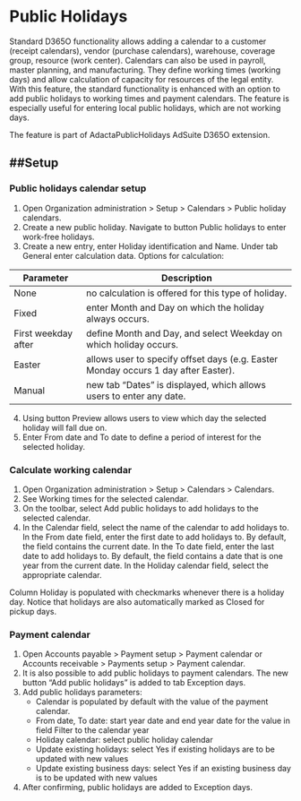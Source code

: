 # Public Holidays

Standard D365O functionality allows adding a calendar to a customer (receipt calendars), vendor (purchase calendars), warehouse, coverage group, resource (work center). Calendars can also be used in payroll, master planning, and manufacturing. They define working times (working days) and allow calculation of capacity for resources of the legal entity. With this feature, the standard functionality is enhanced with an option to add public holidays to working times and payment calendars. The feature is especially useful for entering local public holidays, which are not working days.

The feature is part of  AdactaPublicHolidays AdSuite D365O extension.

##**Setup**
---

### Public holidays calendar setup

1. Open Organization administration > Setup > Calendars > Public holiday calendars.
2. Create a new public holiday. Navigate to button Public holidays to enter work-free holidays.
3. Create a new entry, enter Holiday identification and Name. Under tab General enter calculation data. Options for calculation:


|**Parameter**|**Description** |
|--|--|
|None|no calculation is offered for this type of holiday.  |
|Fixed|enter Month and Day on which the holiday always occurs.  |
|First weekday after|define Month and Day, and select Weekday on which holiday occurs.  |
|Easter|allows user to specify offset days (e.g. Easter Monday occurs 1 day after Easter).  |
|Manual|new tab “Dates” is displayed, which allows users to enter any date.  |
   
4. Using button Preview allows users to view which day the selected holiday will fall due on.
5. Enter From date and To date to define a period of interest for the selected holiday.
 
 
### Calculate working calendar

1. Open Organization administration > Setup > Calendars > Calendars. 
2. See Working times for the selected calendar.
3. On the toolbar, select Add public holidays to add holidays to the selected calendar.
4. In the Calendar field, select the name of the calendar to add holidays to. In the From date field, enter the first date to add holidays to. By default, the field contains the current date. In the To date field, enter the last date to add holidays to. By default, the field contains a date that is one year from the current date. In the Holiday calendar field, select the appropriate calendar.
 
Column Holiday is populated with checkmarks whenever there is a holiday day. Notice that holidays are also automatically marked as Closed for pickup days.
 
### Payment calendar

1. Open Accounts payable > Payment setup > Payment calendar or Accounts receivable > Payments setup > Payment calendar.
2. It is also possible to add public holidays to payment calendars. The new button “Add public holidays” is added to tab Exception days. 
3. Add public holidays parameters:
   - Calendar is populated by default with the value of the payment calendar.
   - From date, To date: start year date and end year date for the value in field Filter to the calendar year
   - Holiday calendar: select public holiday calendar
   - Update existing holidays: select Yes if existing holidays are to be updated with new values
   - Update existing business days:  select Yes if an existing business day is to be updated with new values
4. After confirming, public holidays are added to Exception days. 
 
